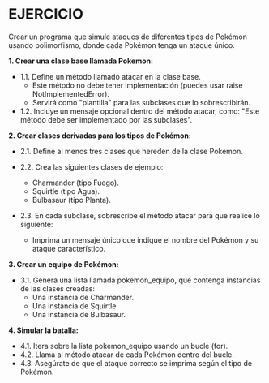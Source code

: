 # **EJERCICIO**

Crear un programa que simule ataques de diferentes tipos de Pokémon usando polimorfismo, donde cada Pokémon tenga un ataque único.

**1. Crear una clase base llamada Pokemon:**

- 1.1. Define un método llamado atacar en la clase base.
  - Este método no debe tener implementación (puedes usar raise NotImplementedError).
  - Servirá como "plantilla" para las subclases que lo sobrescribirán.
- 1.2. Incluye un mensaje opcional dentro del método atacar, como: "Este método debe ser implementado por las subclases".

**2. Crear clases derivadas para los tipos de Pokémon:**

- 2.1. Define al menos tres clases que hereden de la clase Pokemon.

- 2.2. Crea las siguientes clases de ejemplo:
  - Charmander (tipo Fuego).
  - Squirtle (tipo Agua).
  - Bulbasaur (tipo Planta).

- 2.3. En cada subclase, sobrescribe el método atacar para que realice lo siguiente:
  - Imprima un mensaje único que indique el nombre del Pokémon y su ataque característico.

**3. Crear un equipo de Pokémon:**

- 3.1. Genera una lista llamada pokemon_equipo, que contenga instancias de las clases creadas:
  - Una instancia de Charmander.
  - Una instancia de Squirtle.
  - Una instancia de Bulbasaur.

**4. Simular la batalla:**

- 4.1. Itera sobre la lista pokemon_equipo usando un bucle (for).
- 4.2. Llama al método atacar de cada Pokémon dentro del bucle.
- 4.3. Asegúrate de que el ataque correcto se imprima según el tipo de Pokémon.
